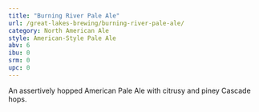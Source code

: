 ```yaml
---
title: "Burning River Pale Ale"
url: /great-lakes-brewing/burning-river-pale-ale/
category: North American Ale
style: American-Style Pale Ale
abv: 6
ibu: 0
srm: 0
upc: 0
---
```

An assertively hopped American Pale Ale with citrusy and piney Cascade hops.
